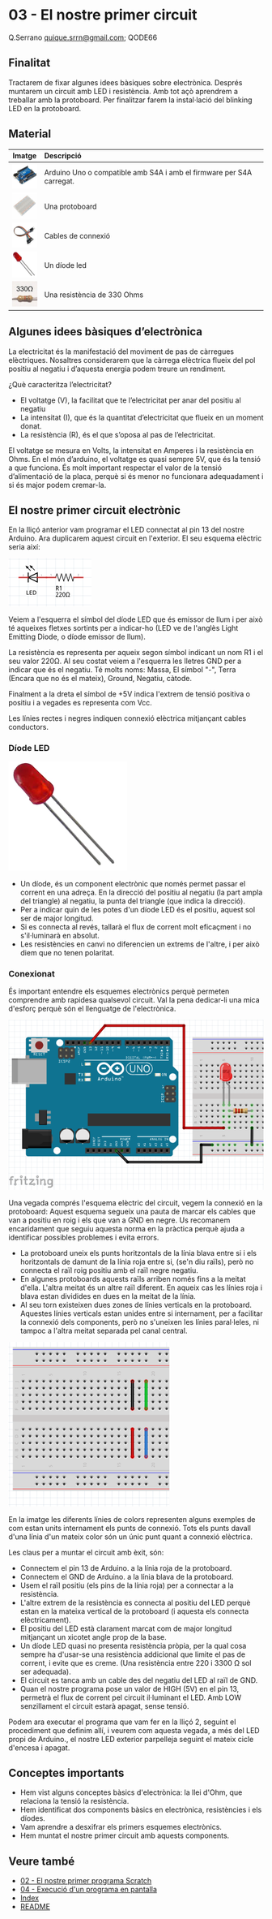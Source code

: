 # 03 - El nostre primer circuit

Q.Serrano <quique.srrn@gmail.com>; QODE66

## Finalitat

Tractarem de fixar algunes idees bàsiques sobre electrònica. Després muntarem un circuit amb LED i resistència. Amb tot açò aprendrem a treballar amb la protoboard. Per finalitzar farem la instal·lació del blinking LED en la protoboard.

## Material

|                               Imatge                               | Descripció                                                           |
| :----------------------------------------------------------------: | :------------------------------------------------------------------- |
|   <img src="./../mat_img/mat_unor3.png" width="50" height="50">    | Arduino Uno o compatible amb S4A i amb el firmware per S4A carregat. |
| <img src="./../mat_img/mat_protoboard.png" width="50" height="50"> | Una protoboard                                                       |
|   <img src="./../mat_img/mat_dupont.png" width="50" height="50">   | Cables de connexió                                                   |
|    <img src="./../mat_img/mat_led.png" width="50" height="50">     | Un díode led                                                         |
|  <img src="./../mat_img/mat_resis330.png" width="50" height="50">  | Una resistència de 330 Ohms                                          |

## Algunes idees bàsiques d’electrònica

La electricitat és la manifestació del moviment de pas de càrregues elèctriques. Nosaltres considerarem que la càrrega elèctrica flueix del pol positiu al negatiu i d’aquesta energia podem treure un rendiment.

¿Què caracteritza l’electricitat?

- El voltatge (V), la facilitat que te l’electricitat per anar del positiu al negatiu
- La intensitat (I), que és la quantitat d’electricitat que flueix en un moment donat.
- La resistència \(R), és el que s’oposa al pas de l’electricitat.

El voltatge se mesura en Volts, la intensitat en Amperes i la resistència en Ohms.
En el món d’arduino, el voltatge es quasi sempre 5V, que és la tensió a que funciona. És molt important respectar el valor de la tensió d’alimentació de la placa, perquè si és menor no funcionara adequadament i si és major podem cremar-la.

## El nostre primer circuit electrònic

En la lliçó anterior vam programar el LED connectat al pin 13 del nostre Arduino. Ara duplicarem aquest circuit en l'exterior. El seu esquema elèctric seria així:

![Esquema elèctric](Imatges/s4a-03-01.png)

Veiem a l'esquerra el símbol del díode LED que és emissor de llum i per això té aqueixes fletxes sortints per a indicar-ho (LED ve de l'anglès Light Emitting Diode, o díode emissor de llum).

La resistència es representa per aqueix segon símbol indicant un nom R1 i el seu valor 220Ω.
Al seu costat veiem a l'esquerra les lletres GND per a indicar que és el negatiu. Té molts noms: Massa, El símbol "-", Terra (Encara que no és el mateix), Ground, Negatiu, càtode.

Finalment a la dreta el símbol de +5V indica l'extrem de tensió positiva o positiu i a vegades es representa com Vcc.

Les línies rectes i negres indiquen connexió elèctrica mitjançant cables conductors.

### Díode LED

![Díode led](Imatges/s4a-03-02.png)

- Un díode, és un component electrònic que només permet passar el corrent en una adreça. En la direcció del positiu al negatiu (la part ampla del triangle) al negatiu, la punta del triangle (que indica la direcció).
- Per a indicar quin de les potes d'un díode LED és el positiu, aquest sol ser de major longitud.
- Si es connecta al revés, tallarà el flux de corrent molt eficaçment i no s'il·luminarà en absolut.
- Les resistències en canvi no diferencien un extrems de l'altre, i per això diem que no tenen polaritat.

### Conexionat

És important entendre els esquemes electrònics perquè permeten comprendre amb rapidesa qualsevol circuit. Val la pena dedicar-li una mica d'esforç perquè són el llenguatge de l'electrònica.

![Connexió placa proves](Imatges/s4a-03-03.png)

Una vegada comprés l'esquema elèctric del circuit, vegem la connexió en la protoboard:
Aquest esquema segueix una pauta de marcar els cables que van a positiu en roig i els que van a GND en negre. Us recomanem encaridament que seguiu aquesta norma en la pràctica perquè ajuda a identificar possibles problemes i evita errors.

- La protoboard uneix els punts horitzontals de la línia blava entre si i els horitzontals de damunt de la línia roja entre si, (se'n diu raïls), però no connecta el raïl roig positiu amb el raïl negre negatiu.
- En algunes protoboards aquests raïls arriben només fins a la meitat d'ella. L'altra meitat és un altre raïl diferent. En aqueix cas les línies roja i blava estan dividides en dues en la meitat de la línia.
- Al seu torn existeixen dues zones de línies verticals en la protoboard. Aquestes línies verticals estan unides entre si internament, per a facilitar la connexió dels components, però no s'uneixen les línies paral·leles, ni tampoc a l'altra meitat separada pel canal central.

![Placa de proves](Imatges/s4a-03-04.png)

En la imatge les diferents línies de colors representen alguns exemples de com estan units internament els punts de connexió. Tots els punts davall d'una línia d'un mateix color són un únic punt quant a connexió elèctrica.

Les claus per a muntar el circuit amb èxit, són:

- Connectem el pin 13 de Arduino. a la línia roja de la protoboard.
- Connectem el GND de Arduino. a la línia blava de la protoboard.
- Usem el raïl positiu (els pins de la línia roja) per a connectar a la resistència.
- L'altre extrem de la resistència es connecta al positiu del LED perquè estan en la mateixa vertical de la protoboard (i aquesta els connecta elèctricament).
- El positiu del LED està clarament marcat com de major longitud mitjançant un xicotet angle prop de la base.
- Un díode LED quasi no presenta resistència pròpia, per la qual cosa sempre ha d'usar-se una resistència addicional que limite el pas de corrent, i evite que es creme. (Una resistència entre 220 i 3300 Ω sol ser adequada).
- El circuit es tanca amb un cable des del negatiu del LED al raïl de GND.
- Quan el nostre programa pose un valor de HIGH (5V) en el pin 13, permetrà el flux de corrent pel circuit il·luminant el LED. Amb LOW senzillament el circuit estarà apagat, sense tensió.

Podem ara executar el programa que vam fer en la lliçó 2, seguint el procediment que definim allí, i veurem com aquesta vegada, a més del LED propi de Arduino., el nostre LED exterior parpelleja seguint el mateix cicle d'encesa i apagat.

## Conceptes importants

- Hem vist alguns conceptes bàsics d'electrònica: la llei d'Ohm, que relaciona la tensió la resistència.
- Hem identificat dos components bàsics en electrònica, resistències i els díodes.
- Vam aprendre a desxifrar els primers esquemes electrònics.
- Hem muntat el nostre primer circuit amb aquests components.

## Veure també

- [02 - El nostre primer programa Scratch](S4A-02.md)
- [04 - Execució d'un programa en pantalla](S4A-04.md)
- [Index](Index.md)
- [README](README.md)
